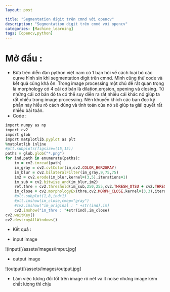 ```yaml
---
layout: post

title: "Segmentation digit trên cmnd với opencv"
description: "Segmentation digit trên cmnd với opencv"
categories: [Machine_learning]
tags: [opencv,python]
---
```

# Mở đầu :
* Bữa trên diễn đàn python việt nam có 1 bạn hỏi về cách loại bỏ các curve hình sin khi segmentation digit trên cmnd. Mình cũng thử code và kết quả cũng khá ổn. Trong image processing một chủ đề rất quan trọng là morphology có 4 cái cơ bản là dilation,erosion, opening và closing. Từ những cái cơ bản đó ta có thể suy diễn ra rất nhiều cái khác nó giúp ta rất nhiều trong image processing. Nên khuyến khích các bạn đọc kỹ phần này hiểu rõ cách dùng và tính toán của nó sẽ giúp ta giải quyết rất nhiều bài toán.
* Code :
~~~ ruby 
import numpy as np
import cv2
import glob
import matplotlib.pyplot as plt
%matplotlib inline
#plt.subplots(figsize=(15,15))
paths = glob.glob("*.png")
for ind,path in enumerate(paths):
    im = cv2.imread(path)
    im_gray = cv2.cvtColor(im,cv2.COLOR_BGR2GRAY)
    im_blur = cv2.bilateralFilter(im_gray,9,75,75)
    im2 = cv2.erode(im_blur,kernel=(3,5),iterations=1)
    im_sub = cv2.bitwise_and(im_blur,im2)
    ret,thre = cv2.threshold(im_sub,250,255,cv2.THRESH_OTSU + cv2.THRESH_BINARY)
    im_close = cv2.morphologyEx(thre,cv2.MORPH_CLOSE,kernel=(3,3),iterations=2)
    #plt.subplot(1,8,ind+1)
    #plt.imshow(im_close,cmap="gray")
    #cv2.imshow("im_original : " +str(ind),im)
    cv2.imshow("im_thre : "+str(ind),im_close)
cv2.waitKey()
cv2.destroyAllWindows()
~~~
* Kết quả :

* input image

!(input)[/assets/images/imput.jpg]

* output image

!(output)[/assets/images/output.jpg]

* Làm việc tương đối tốt trên image rõ nét và ít noise nhưng image kém chất lượng thì chịu
